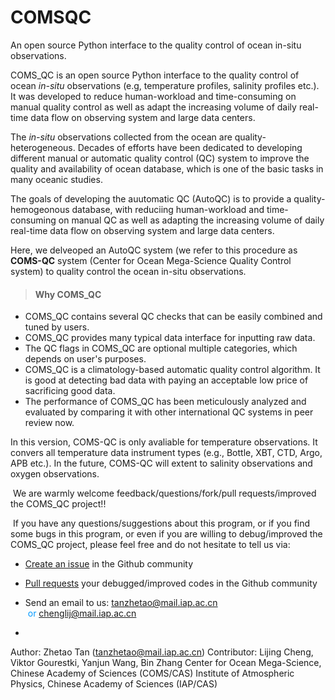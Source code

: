 # COMSQC
An open source Python interface to the quality control of ocean in-situ observations.

COMS_QC is an open source Python interface to the quality control of ocean *in-situ* observations (e.g, temperature profiles, salinity profiles etc.). It was developed to reduce human-workload and time-consuming on manual quality control as well as adapt the increasing volume of daily real-time data flow on observing system and large data centers. 

The *in-situ* observations collected from the ocean are quality-heterogeneous. Decades of efforts have been dedicated to developing different manual or automatic quality control (QC) system to improve the quality and availability of ocean database, which is one of the basic tasks in many oceanic studies.

The goals of developing the auutomatic QC (AutoQC) is to provide a quality-hemogeonous database, with reduciing human-workload and time-consuming on manual QC as well as adapting the increasing volume of daily real-time data flow on observing system and large data centers. 

Here, we delveoped an AutoQC system (we refer to this procedure as **COMS-QC** system (Center for Ocean Mega-Science Quality Control system) to quality control the ocean in-situ observations. 



> #### Why COMS_QC

- COMS_QC contains several QC checks that can be easily combined and tuned by users.
- COMS_QC provides many typical data interface for inputting raw data.
- The QC flags in COMS_QC are optional multiple categories, which depends on user's purposes.
- COMS_QC is a climatology-based automatic quality control algorithm. It is good at detecting bad data with paying an acceptable low price of sacrificing good data.
- The performance of COMS_QC has been meticulously analyzed and evaluated by comparing it with other international QC systems in peer review now.

In this version, COMS-QC is only avaliable for temperature observations. It convers all temperature data instrument types (e.g., Bottle, XBT, CTD, Argo, APB etc.).  In the future, COMS-QC will extent to salinity observations and oxygen observations.


​	We are warmly welcome feedback/questions/fork/pull requests/improved the COMS_QC project!!

​	If you have any questions/suggestions about this program, or if you find some bugs in this program, or even if you are willing to debug/improved the COMS_QC project, please feel free and do not hesitate to tell us via:

+ [Create an issue](https://github.com/zqtzt/COMS-AutoQC/issues) in the Github community

+ [Pull requests](https://github.com/zqtzt/COMS-AutoQC/pulls]) your debugged/improved codes in the Github community

+ Send an email to us: <font color=#0099ff><u>tanzhetao@mail.iap.ac.cn</u> </font><font color=#0099ff> or <u>chenglij@mail.iap.ac.cn</u> </font>
+ 


Author: Zhetao Tan (<font color=#0099ff><u>tanzhetao@mail.iap.ac.cn</u></font>) 
Contributor: Lijing Cheng, Viktor Gourestki, Yanjun Wang, Bin Zhang
Center for Ocean Mega-Science, Chinese Academy of Sciences (COMS/CAS)
Institute of Atmospheric Physics, Chinese Academy of Sciences (IAP/CAS)
